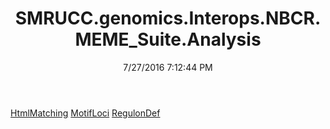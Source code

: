 ﻿---
title: SMRUCC.genomics.Interops.NBCR.MEME_Suite.Analysis
date: 7/27/2016 7:12:44 PM
---

[HtmlMatching](T-SMRUCC.genomics.Interops.NBCR.MEME_Suite.Analysis.HtmlMatching.html)
[MotifLoci](T-SMRUCC.genomics.Interops.NBCR.MEME_Suite.Analysis.MotifLoci.html)
[RegulonDef](T-SMRUCC.genomics.Interops.NBCR.MEME_Suite.Analysis.RegulonDef.html)
